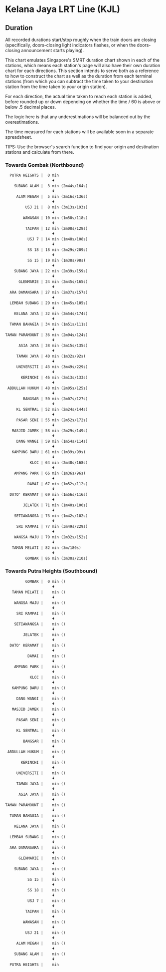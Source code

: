 # Kelana Jaya LRT Line (KJL)

## Duration

All recorded durations start/stop roughly when the train doors are closing (specifically, doors-closing light indicators flashes, or when the doors-closing announcement starts playing).

This chart emulates Singapore's SMRT duration chart shown in each of the stations, which means each station's page will also have their own duration chart for each directions. This section intends to serve both as a reference to how to construct the chart as well as the duration from each terminal stations (from which you can subtract the time taken to your destination station from the time taken to your origin station).

For each direction, the actual time taken to reach each station is added, before rounded up or down depending on whether the time / 60 is above or below .5 decimal places.

The logic here is that any underestimations will be balanced out by the overestimations.

The time measured for each stations will be available soon in a separate spreadsheet.

TIPS: Use the browser's search function to find your origin and destination stations and calculate from there.

### Towards Gombak (Northbound)

```
  PUTRA HEIGHTS |  0 min
                     🠟
    SUBANG ALAM |  3 min (2m44s/164s)
                     🠟
     ALAM MEGAH |  5 min (2m16s/136s)
                     🠟
         USJ 21 |  8 min (3m13s/193s)
                     🠟
        WAWASAN | 10 min (1m58s/118s)
                     🠟
         TAIPAN | 12 min (2m08s/128s)
                     🠟
          USJ 7 | 14 min (1m48s/108s)
                     🠟
          SS 18 | 18 min (3m29s/209s)
                     🠟
          SS 15 | 19 min (1m38s/98s)
                     🠟
    SUBANG JAYA | 22 min (2m39s/159s)
                     🠟
      GLENMARIE | 24 min (2m45s/165s)
                     🠟
  ARA DAMANSARA | 27 min (2m37s/157s)
                     🠟
  LEMBAH SUBANG | 29 min (1m45s/105s)
                     🠟
    KELANA JAYA | 32 min (2m54s/174s)
                     🠟
  TAMAN BAHAGIA | 34 min (1m51s/111s)
                     🠟
TAMAN PARAMOUNT | 36 min (2m04s/124s)
                     🠟
      ASIA JAYA | 38 min (2m15s/135s)
                     🠟
     TAMAN JAYA | 40 min (1m32s/92s)
                     🠟
     UNIVERSITI | 43 min (3m49s/229s)
                     🠟
       KERINCHI | 46 min (2m13s/133s)
                     🠟
 ABDULLAH HUKUM | 48 min (2m05s/125s)
                     🠟
        BANGSAR | 50 min (2m07s/127s)
                     🠟
     KL SENTRAL | 52 min (2m24s/144s)
                     🠟
     PASAR SENI | 55 min (2m52s/172s)
                     🠟
   MASJID JAMEK | 58 min (2m29s/149s)
                     🠟
     DANG WANGI | 59 min (1m54s/114s)
                     🠟
   KAMPUNG BARU | 61 min (1m39s/99s)
                     🠟
           KLCC | 64 min (2m48s/168s)
                     🠟
    AMPANG PARK | 66 min (1m36s/96s)
                     🠟
          DAMAI | 67 min (1m52s/112s)
                     🠟
  DATO' KERAMAT | 69 min (1m56s/116s)
                     🠟
        JELATEK | 71 min (1m40s/100s)
                     🠟
    SETIAWANGSA | 73 min (1m42s/102s)
                     🠟
     SRI RAMPAI | 77 min (3m49s/229s)
                     🠟
    WANGSA MAJU | 79 min (2m32s/152s)
                     🠟
   TAMAN MELATI | 82 min (3m/180s)
                     🠟
         GOMBAK | 86 min (3m30s/210s)
```

### Towards Putra Heights (Southbound)

```
         GOMBAK |  0 min ()
                     🠟
   TAMAN MELATI |    min ()
                     🠟
    WANGSA MAJU |    min ()
                     🠟
     SRI RAMPAI |    min ()
                     🠟
    SETIAWANGSA |    min ()
                     🠟
        JELATEK |    min ()
                     🠟
  DATO' KERAMAT |    min ()
                     🠟
          DAMAI |    min ()
                     🠟
    AMPANG PARK |    min ()
                     🠟
           KLCC |    min ()
                     🠟
   KAMPUNG BARU |    min ()
                     🠟
     DANG WANGI |    min ()
                     🠟
   MASJID JAMEK |    min ()
                     🠟
     PASAR SENI |    min ()
                     🠟
     KL SENTRAL |    min ()
                     🠟
        BANGSAR |    min ()
                     🠟
 ABDULLAH HUKUM |    min ()
                     🠟
       KERINCHI |    min ()
                     🠟
     UNIVERSITI |    min ()
                     🠟
     TAMAN JAYA |    min ()
                     🠟
      ASIA JAYA |    min ()
                     🠟
TAMAN PARAMOUNT |    min ()
                     🠟
  TAMAN BAHAGIA |    min ()
                     🠟
    KELANA JAYA |    min ()
                     🠟
  LEMBAH SUBANG |    min ()
                     🠟
  ARA DAMANSARA |    min ()
                     🠟
      GLENMARIE |    min ()
                     🠟
    SUBANG JAYA |    min ()
                     🠟
          SS 15 |    min ()
                     🠟
          SS 18 |    min ()
                     🠟
          USJ 7 |    min ()
                     🠟
         TAIPAN |    min ()
                     🠟
        WAWASAN |    min ()
                     🠟
         USJ 21 |    min ()
                     🠟
     ALAM MEGAH |    min ()
                     🠟
    SUBANG ALAM |    min ()
                     🠟
  PUTRA HEIGHTS |    min
```
